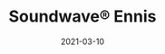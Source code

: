 ---
title: "Soundwave® Ennis"
description: "Frank%20Lloyd%20Wright%u2019s%20mesmerizing%20pattern%20for%20the%20concrete%20blocks%20used%20to%20build%20the%20Ennis%20House%2C%20the%20last%20remaining%20textile%20block%20house%2C%20has%20served%20as%20futuristic%20backdrop%20in%20movies%20and%20made%20an%20imprint%20in%20history%20books.%20Now%2C%20the%20Ennis%20pattern%20has%20been%20applied%20on%20Soundwave%AE%2C%20Offecct%u2019s%20trademark%20acoustic%20panels%20made%20of%20recyclable%20moulded%20polyester%2C%20and%20will%20be%20used%20to%20improve%20the%20sound%20environments%20in%20past%2C%20present%20and%20future%20architecture%2C%20read%20more%20at%20franklloydwright.org%0A%0A%u201DThe%20Ennis%20block%20pattern%20is%20not%20only%20beautiful%2C%20it%u2019s%20geometry%20also%20inhabits%20the%20potential%20to%20absorb%20sound.%20By%20keeping%20Wright%u2019s%20design%20intact%20but%20transferring%20it%20from%20concrete%20which%20lacks%20acoustic%20properties%20to%20our%20felt%20material%2C%20it%20becomes%20a%20high%20performing%20acoustic%20panel%u201D%2C%20says%20Anders%20Englund%2C%20Design%20Manager%20at%20Offecct.%0A%0AArchitect%0A%0AFrank%20Lloyd%20Wright%20%281867-1959%29%20was%20an%20American%20architect%20widely%20recognised%20for%20creating%20the%20first%20domestic%20American%20architectural%20style%2C%20referred%20to%20as%20the%20Prairie%20Style.%20Wright%20believed%20we%20all%20have%20the%20right%20to%20live%20a%20beautiful%20life%20regardless%20of%20economic%20or%20social%20status%20and%20in%20his%20work%20he%20pioneered%20the%20open%20floor%20plan%2C%20championed%20new%20building%20techniques%20and%20cultivated%20a%20tradition%20for%20the%20use%20of%20natural%20and%20local%20materials.%20Wright%20considered%20a%20buildings%20interior%20as%20important%20as%20its%20exterior%2C%20designing%20everything%20from%20furniture%20to%20graphics%2C%20and%20by%20doing%20so%20started%20the%20tradition%20of%20the%20multidisciplinary%20architect%20office%20which%20is%20common%20practice%20today.%20Landmark%20buildings%20that%20have%20become%20subject%20to%20world%20wide%20pilgrimage%20for%20generations%20of%20architects%2C%20such%20as%20Falling%20Water%20%281935%29%20and%20the%20Solomon%20R.%20Guggenheim%20Museum%20%281956%29%2C%20further%20establishes%20Wright%20as%20one%20of%20the%20greatest%20architects%20of%20the%20twentieth%20century.%0A%0A"
image_primary: "img/SOUNDWAVE-ENNIS-Acoustic-panels-Frank-Lloyd-Wright-offecct-59016-11-12625.jpg"
image_secondary: "img/SOUNDWAVE-Frank-Lloyd-Wright-offecct-12978.jpg"
href: "https://www.offecct.com/product/soundwave-ennis-acoustic-panel/"
tags: 
  - "Offecct"
  - "Acoustic Panels"
designer: "Frank Lloyd Wright®"
category: "Acoustic Panels"
subtitle: ""
manufacturer: "Offecct"
slug: "/manufacturers/offecct/acoustic-panels/frank-lloyd-wright-soundwave-ennis"
date: "2021-03-10"
---